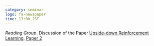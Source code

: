```yaml
---
category: seminar
logo: fa-newspaper
time: 17:00 JST
---
```


*Reading Group*.  Discussion of the Paper [Upside-down Reinforcement Learning](https://arxiv.org/abs/1912.02875), [Paper 2](https://arxiv.org/abs/1912.02877)

